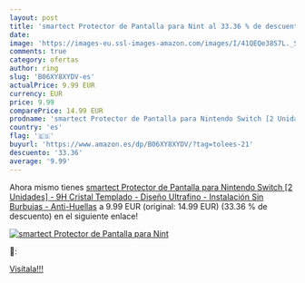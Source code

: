 ```yaml
---
layout: post
title: 'smartect Protector de Pantalla para Nint al 33.36 % de descuento'
date: 
image: 'https://images-eu.ssl-images-amazon.com/images/I/41QEQe38S7L._SL200_.jpg'
comments: true
category: ofertas
author: ring
slug: 'B06XY8XYDV-es'
actualPrice: 9.99 EUR
currency: EUR
price: 9.99
comparePrice: 14.99 EUR
prodname: 'smartect Protector de Pantalla para Nintendo Switch [2 Unidades] - 9H Cristal Templado - Diseño Ultrafino - Instalación Sin Burbujas - Anti-Huellas'
country: 'es'
flag: '🇪🇸'
buyurl: 'https://www.amazon.es/dp/B06XY8XYDV/?tag=tolees-21'
descuento: '33.36'
average: '9.99'
---
```


Ahora mismo tienes [smartect Protector de Pantalla para Nintendo Switch [2 Unidades] - 9H Cristal Templado - Diseño Ultrafino - Instalación Sin Burbujas - Anti-Huellas](https://www.amazon.es/dp/B06XY8XYDV/?tag=tolees-21) a 9.99 EUR (original: 14.99 EUR) (33.36 %  de descuento) en el siguiente enlace!

[![smartect Protector de Pantalla para Nint](https://images-eu.ssl-images-amazon.com/images/I/41QEQe38S7L._SL200_.jpg)](https://www.amazon.es/dp/B06XY8XYDV/?tag=tolees-21)

🔎:


[Visítala!!!](https://www.amazon.es/dp/B06XY8XYDV/?tag=tolees-21)
